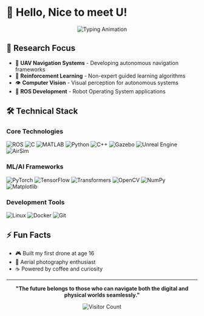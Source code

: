 # 👋 Hello, Nice to meet U!

<div align="center">
  <img src="https://readme-typing-svg.herokuapp.com?font=Fira+Code&size=22&duration=3000&pause=1000&color=39FF14&center=true&vCenter=true&width=600&lines=Ph.D.+in+Control+Science+and+Engineering;Robotics+Engineer;Reinforcement+Learning+Researcher;Computer+Vision+Developer" alt="Typing Animation" />
</div>

## 🎯 Research Focus

- 🚁 **UAV Navigation Systems** - Developing autonomous navigation frameworks
- 🤖 **Reinforcement Learning** - Non-expert guided learning algorithms  
- 👁️ **Computer Vision** - Visual perception for autonomous systems
- 📡 **ROS Development** - Robot Operating System applications

## 🛠️ Technical Stack

### Core Technologies
![ROS](https://img.shields.io/badge/ROS-22314E?style=flat-square&logo=ros&logoColor=white)
![C](https://img.shields.io/badge/C-A8B9CC?style=flat-square&logo=c&logoColor=black)
![MATLAB](https://img.shields.io/badge/MATLAB-0076A8?style=flat-square&logo=mathworks&logoColor=white)
![Python](https://img.shields.io/badge/Python-3776AB?style=flat-square&logo=python&logoColor=white)
![C++](https://img.shields.io/badge/C++-00599C?style=flat-square&logo=c%2B%2B&logoColor=white)
![Gazebo](https://img.shields.io/badge/Gazebo-FF6600?style=flat-square&logo=gazebo&logoColor=white)
![Unreal Engine](https://img.shields.io/badge/Unreal%20Engine-313131?style=flat-square&logo=unrealengine&logoColor=white)
![AirSim](https://img.shields.io/badge/AirSim-0078D4?style=flat-square&logo=microsoft&logoColor=white)

### ML/AI Frameworks
![PyTorch](https://img.shields.io/badge/PyTorch-EE4C2C?style=flat-square&logo=pytorch&logoColor=white)
![TensorFlow](https://img.shields.io/badge/TensorFlow-FF6F00?style=flat-square&logo=tensorflow&logoColor=white)
![Transformers](https://img.shields.io/badge/Transformers-FF6F00?style=flat-square&logo=huggingface&logoColor=white)
![OpenCV](https://img.shields.io/badge/OpenCV-27338e?style=flat-square&logo=OpenCV&logoColor=white)
![NumPy](https://img.shields.io/badge/NumPy-013243?style=flat-square&logo=numpy&logoColor=white)
![Matplotlib](https://img.shields.io/badge/Matplotlib-11557c?style=flat-square&logo=matplotlib&logoColor=white)

### Development Tools
![Linux](https://img.shields.io/badge/Linux-FCC624?style=flat-square&logo=linux&logoColor=black)
![Docker](https://img.shields.io/badge/Docker-2496ED?style=flat-square&logo=docker&logoColor=white)
![Git](https://img.shields.io/badge/Git-F05032?style=flat-square&logo=git&logoColor=white)


## ⚡ Fun Facts

- 🎮 Built my first drone at age 16
- 📸 Aerial photography enthusiast
- ☕ Powered by coffee and curiosity

---

<div align="center">
  
**"The future belongs to those who can navigate both the digital and physical worlds seamlessly."**

![Visitor Count](https://komarev.com/ghpvc/?username=Nathanielneil&color=green&style=flat-square&label=Profile+Views)

</div>
